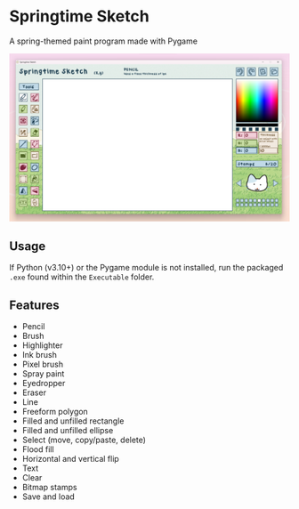 # Springtime Sketch
A spring-themed paint program made with Pygame

![Screenshot](https://github.com/kursorbyte/ICS3U-Paint-Project/blob/main/Readme/screenshot.png)
## Usage
If Python (v3.10+) or the Pygame module is not installed, run the packaged `.exe` found within the `Executable` folder.
## Features
- Pencil
- Brush
- Highlighter
- Ink brush
- Pixel brush
- Spray paint
- Eyedropper
- Eraser
- Line
- Freeform polygon
- Filled and unfilled rectangle
- Filled and unfilled ellipse
- Select (move, copy/paste, delete)
- Flood fill
- Horizontal and vertical flip
- Text
- Clear
- Bitmap stamps
- Save and load
